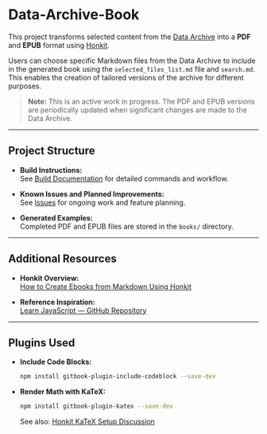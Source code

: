 # Data-Archive-Book

This project transforms selected content from the [Data Archive](https://rhyslwells.github.io/Data-Archive/) into a **PDF** and **EPUB** format using [Honkit](https://honkit.netlify.app/).

Users can choose specific Markdown files from the Data Archive to include in the generated book using the `selected_files_list.md` file and `search.md`. This enables the creation of tailored versions of the archive for different purposes.

> **Note:** This is an active work in progress. The PDF and EPUB versions are periodically updated when significant changes are made to the Data Archive.

---

## Project Structure

- **Build Instructions:**  
  See [Build Documentation](docs/build.md) for detailed commands and workflow.

- **Known Issues and Planned Improvements:**  
  See [Issues](docs/issues.md) for ongoing work and feature planning.

- **Generated Examples:**  
  Completed PDF and EPUB files are stored in the `books/` directory.

---

## Additional Resources

- **Honkit Overview:**  
  [How to Create Ebooks from Markdown Using Honkit](https://flaviocopes.com/how-to-create-ebooks-markdown/#:~:text=honkit%20works%20great.,and%20let%20CloudFlare%20distribute%20it.)

- **Reference Inspiration:**  
  [Learn JavaScript — GitHub Repository](https://github.com/sumn2u/learn-javascript/tree/main)

---

## Plugins Used

- **Include Code Blocks:**
  ```bash
  npm install gitbook-plugin-include-codeblock --save-dev
  ```

- **Render Math with KaTeX:**
  ```bash
  npm install gitbook-plugin-katex --save-dev
  ```
  See also: [Honkit KaTeX Setup Discussion](https://github.com/honkit/honkit/issues/217)

